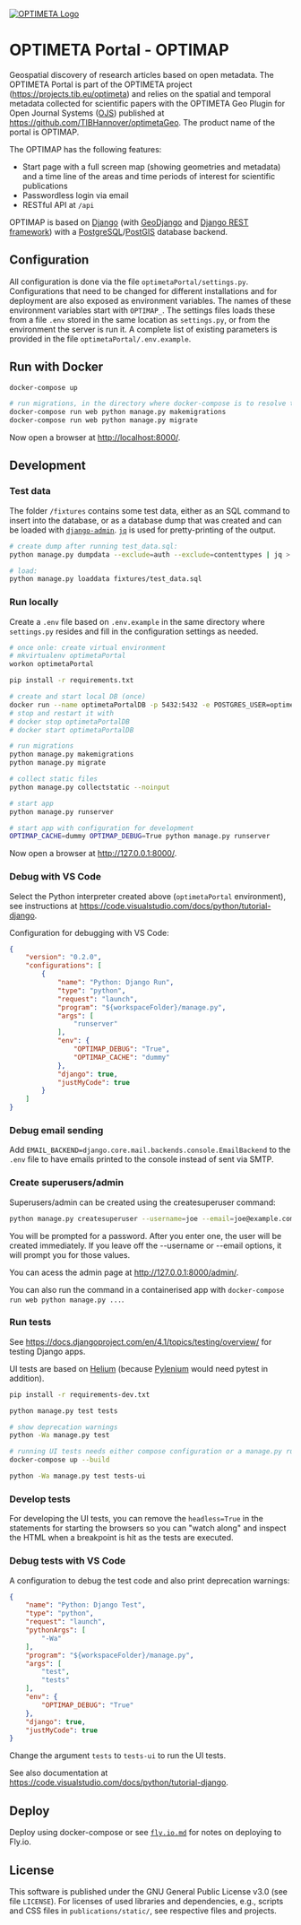 [![OPTIMETA Logo](https://projects.tib.eu/fileadmin/_processed_/e/8/csm_Optimeta_Logo_web_98c26141b1.png)](https://projects.tib.eu/optimeta/en/)

# OPTIMETA Portal - OPTIMAP

Geospatial discovery of research articles based on open metadata.
The OPTIMETA Portal is part of the OPTIMETA project (<https://projects.tib.eu/optimeta>) and relies on the spatial and temporal metadata collected for scientific papers with the OPTIMETA Geo Plugin for Open Journal Systems ([OJS](https://pkp.sfu.ca/ojs/)) published at <https://github.com/TIBHannover/optimetaGeo>.
The product name of the portal is OPTIMAP.

The OPTIMAP has the following features:

- Start page with a full screen map (showing geometries and metadata) and a time line of the areas and time periods of interest for scientific publications
- Passwordless login via email
- RESTful API at `/api`

OPTIMAP is based on [Django](https://www.djangoproject.com/) (with [GeoDjango](https://docs.djangoproject.com/en/4.1/ref/contrib/gis/) and [Django REST framework](https://www.django-rest-framework.org/)) with a [PostgreSQL](https://www.postgresql.org/)/[PostGIS](https://postgis.net/) database backend.

## Configuration

All configuration is done via the file `optimetaPortal/settings.py`.
Configurations that need to be changed for different installations and for deployment are also exposed as environment variables.
The names of these environment variables start with `OPTIMAP_`.
The settings files loads these from a file `.env` stored in the same location as `settings.py`, or from the environment the server is run it.
A complete list of existing parameters is provided in the file `optimetaPortal/.env.example`.

## Run with Docker

```bash
docker-compose up

# run migrations, in the directory where docker-compose is to resolve the name "web"
docker-compose run web python manage.py makemigrations
docker-compose run web python manage.py migrate
```

Now open a browser at <http://localhost:8000/>.

## Development

### Test data

The folder `/fixtures` contains some test data, either as an SQL command to insert into the database, or as a database dump that was created and can be loaded with [`django-admin`](https://docs.djangoproject.com/en/dev/ref/django-admin/).
[`jq`](https://stedolan.github.io/jq/) is used for pretty-printing of the output.

```bash
# create dump after running test_data.sql:
python manage.py dumpdata --exclude=auth --exclude=contenttypes | jq > fixtures/test_data.json

# load:
python manage.py loaddata fixtures/test_data.sql
```

### Run locally

Create a `.env` file based on `.env.example` in the same directory where `settings.py` resides and fill in the configuration settings as needed.

```bash
# once onle: create virtual environment
# mkvirtualenv optimetaPortal
workon optimetaPortal

pip install -r requirements.txt

# create and start local DB (once)
docker run --name optimetaPortalDB -p 5432:5432 -e POSTGRES_USER=optimeta -e POSTGRES_PASSWORD=optimeta -e POSTGRES_DB=optimetaPortal -d postgis/postgis:14-3.3
# stop and restart it with
# docker stop optimetaPortalDB
# docker start optimetaPortalDB

# run migrations
python manage.py makemigrations
python manage.py migrate

# collect static files
python manage.py collectstatic --noinput

# start app
python manage.py runserver

# start app with configuration for development
OPTIMAP_CACHE=dummy OPTIMAP_DEBUG=True python manage.py runserver
```

Now open a browser at <http://127.0.0.1:8000/>.

### Debug with VS Code

Select the Python interpreter created above (`optimetaPortal` environment), see instructions at <https://code.visualstudio.com/docs/python/tutorial-django>.

Configuration for debugging with VS Code:

```json
{
    "version": "0.2.0",
    "configurations": [
        {
            "name": "Python: Django Run",
            "type": "python",
            "request": "launch",
            "program": "${workspaceFolder}/manage.py",
            "args": [
                "runserver"
            ],
            "env": {
                "OPTIMAP_DEBUG": "True",
                "OPTIMAP_CACHE": "dummy"
            },
            "django": true,
            "justMyCode": true
        }
    ]
}
```

### Debug email sending

Add `EMAIL_BACKEND=django.core.mail.backends.console.EmailBackend` to the `.env` file to have emails printed to the console instead of sent via SMTP.

### Create superusers/admin

Superusers/admin can be created  using the createsuperuser command:

```bash
python manage.py createsuperuser --username=joe --email=joe@example.com
```

You will be prompted for a password.
After you enter one, the user will be created immediately. If you leave off the --username or --email options, it will prompt you for those values.

You can acess the admin page at <http://127.0.0.1:8000/admin/>.

You can also run the command in a containerised app with `docker-compose run web python manage.py ...`.

### Run tests

See <https://docs.djangoproject.com/en/4.1/topics/testing/overview/> for testing Django apps.

UI tests are based on [Helium](https://github.com/mherrmann/selenium-python-helium) (because [Pylenium](https://github.com/ElSnoMan/pyleniumio) would need pytest in addition).

```bash
pip install -r requirements-dev.txt
```

```bash
python manage.py test tests

# show deprecation warnings
python -Wa manage.py test

# running UI tests needs either compose configuration or a manage.py runserver in a seperate shell
docker-compose up --build

python -Wa manage.py test tests-ui
```

### Develop tests

For developing the UI tests, you can remove the `headless=True` in the statements for starting the browsers so you can "watch along" and inspect the HTML when a breakpoint is hit as the tests are executed.

### Debug tests with VS Code

A configuration to debug the test code and also print deprecation warnings:

```json
{
    "name": "Python: Django Test",
    "type": "python",
    "request": "launch",
    "pythonArgs": [
        "-Wa"
    ],
    "program": "${workspaceFolder}/manage.py",
    "args": [
        "test",
        "tests"
    ],
    "env": {
        "OPTIMAP_DEBUG": "True"
    },
    "django": true,
    "justMyCode": true
}
```

Change the argument `tests` to `tests-ui` to run the UI tests.

See also documentation at <https://code.visualstudio.com/docs/python/tutorial-django>.

## Deploy

Deploy using docker-compose or see [`fly.io.md`](fly.io.md) for notes on deploying to Fly.io.

## License

This software is published under the GNU General Public License v3.0 (see file `LICENSE`).
For licenses of used libraries and dependencies, e.g., scripts and CSS files in `publications/static/`, see respective files and projects.
